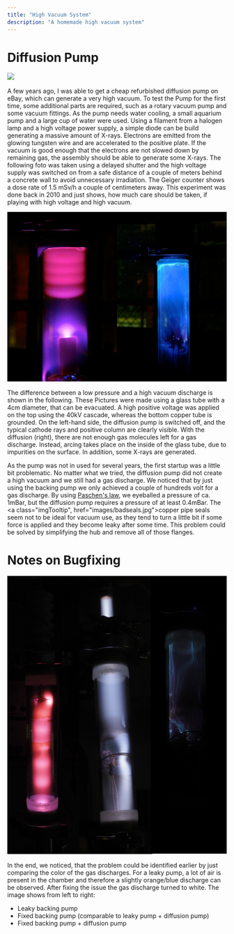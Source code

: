 ```yaml
---
title: "High Vacuum System"
description: "A homemade high vacuum system"
---
```


# Diffusion Pump

<img class="imgRight" src="images/xray.jpg">

A few years ago, I was able to get a cheap refurbished diffusion pump on eBay, which can generate a very high vacuum.
To test the Pump for the first time, some additional parts are required, such as a rotary vacuum pump and some vacuum fittings.
As the pump needs water cooling, a small aquarium pump and a large cup of water were used.
Using a filament from a halogen lamp and a high voltage power supply, a simple diode can be build generating a massive amount of X-rays.
Electrons are emitted from the glowing tungsten wire and are accelerated to the positive plate.
If the vacuum is good enough that the electrons are not slowed down by remaining gas, the assembly should be able to generate some X-rays.
The following foto was taken using a delayed shutter and the high voltage supply was switched on from a safe distance of a couple of meters behind a concrete wall to avoid unnecessary irradiation.
The Geiger counter shows a dose rate of 1.5 mSv/h a couple of centimeters away.
This experiment was done back in 2010 and just shows, how much care should be taken, if playing with high voltage and high vacuum.

<img class="imgLeft" src="images/disch.jpg">

The difference between a low pressure and a high vacuum discharge is shown in the following.
These Pictures were made using a glass tube with a 4cm diameter, that can be evacuated.
A high positive voltage was applied on the top using the 40kV cascade, whereas the bottom copper tube is grounded.
On the left-hand side, the diffusion pump is switched off, and the typical cathode rays and positive column are clearly visible.
With the diffusion (right), there are not enough gas molecules left for a gas discharge.
Instead, arcing takes place on the inside of the glass tube, due to impurities on the surface.
In addition, some X-rays are generated.


As the pump was not in used for several years, the first startup was a little bit problematic.
No matter what we tried, the diffusion pump did not create a high vacuum and we still had a gas discharge.
We noticed that by just using the backing pump we only achieved a couple of hundreds volt for a gas discharge.
By using [Paschen's law](https://en.wikipedia.org/wiki/Paschen%27s_law#/media/File:Paschen_curves.svg), we eyeballed a pressure of ca. 1mBar, but the diffusion pump requires a pressure of at least 0.4mBar.
The <a class="imgTooltip", href="images/badseals.jpg">copper pipe seals</a> seem not to be ideal for vacuum use, as they tend to turn a little bit if some force is applied and they become leaky after some time.
This problem could be solved by simplifying the hub and remove all of those flanges.

# Notes on Bugfixing

<img class="imgRight" src="images/disch-comparison.jpg">

In the end, we noticed, that the problem could be identified earlier by just comparing the color of the gas discharges.
For a leaky pump, a lot of air is present in the chamber and therefore a slightly orange/blue discharge can be observed.
After fixing the issue the gas discharge turned to white.
The image shows from left to right:
* Leaky backing pump
* Fixed backing pump (comparable to leaky pump + diffusion pump)
* Fixed backing pump + diffusion pump



